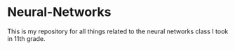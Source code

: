 # Neural-Networks
This is my repository for all things related to the neural networks class I took in 11th grade.
